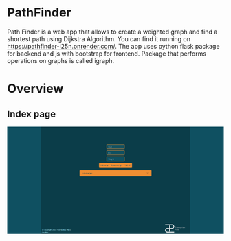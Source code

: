 # PathFinder
Path Finder is a web app that allows to create a weighted graph and find a shortest path using Dijkstra Algorithm. You can find it running on https://pathfinder-l25n.onrender.com/.
The app uses python flask package for backend and js with bootstrap for frontend. Package that performs operations on graphs is called igraph.
# Overview
## Index page
![index-page](https://github.com/Siitrev/PathFinder/blob/main/readme-images/creation_page.png?raw=true)
